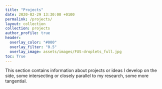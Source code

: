 ```yaml
---
title: "Projects"
date: 2020-02-29 13:30:00 +0100
permalink: /projects/
layout: collection
collection: projects
author_profile: true
header:
  overlay_color: "#000"
  overlay_filter: "0.5"
  overlay_image: assets/images/FUS-droplets_full.jpg
toc: True
---
```


This section contains information about projects or ideas I develop on the side, some intersecting or closely parallel to my research, some more tangential.
